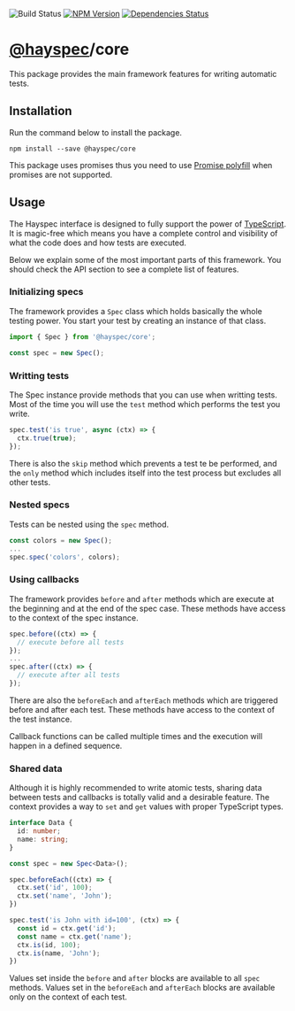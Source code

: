 ![Build Status](https://travis-ci.org/hayspec/core.svg?branch=master)&nbsp;[![NPM Version](https://badge.fury.io/js/@hayspec%2Fcore.svg)](https://badge.fury.io/js/hayspec%2Fcore)&nbsp;[![Dependencies Status](https://david-dm.org/hayspec/core.svg)](https://david-dm.org/hayspec/core)&nbsp;

# [@hayspec](https://github.com/hayspec/monorepo)/core

This package provides the main framework features for writing automatic tests.

## Installation

Run the command below to install the package.

```
npm install --save @hayspec/core
```

This package uses promises thus you need to use [Promise polyfill](https://github.com/taylorhakes/promise-polyfill) when promises are not supported.

## Usage

The Hayspec interface is designed to fully support the power of [TypeScript](https://www.typescriptlang.org/). It is magic-free which means you have a complete control and visibility of what the code does and how tests are executed.

Below we explain some of the most important parts of this framework. You should check the API section to see a complete list of features. 

### Initializing specs

The framework provides a `Spec` class which holds basically the whole testing power. You start your test by creating an instance of that class.

```ts
import { Spec } from '@hayspec/core';

const spec = new Spec();
```

### Writting tests

The Spec instance provide methods that you can use when writting tests. Most of the time you will use the `test` method which performs the test you write.

```ts
spec.test('is true', async (ctx) => {
  ctx.true(true);
});
```

There is also the `skip` method which prevents a test te be performed, and the `only` method which includes itself into the test process but excludes all other tests.

### Nested specs

Tests can be nested using the `spec` method.

```ts
const colors = new Spec();
...
spec.spec('colors', colors);
```

### Using callbacks

The framework provides `before` and `after` methods which are execute at the beginning and at the end of the spec case. These methods have access to the context of the spec instance.

```ts
spec.before((ctx) => {
  // execute before all tests
});
...
spec.after((ctx) => {
  // execute after all tests
});
```

There are also the `beforeEach` and `afterEach` methods which are triggered before and after each test. These methods have access to the context of the test instance.

Callback functions can be called multiple times and the execution will happen in a defined sequence.

### Shared data

Although it is highly recommended to write atomic tests, sharing data between tests and callbacks is totally valid and a desirable feature. The context provides a way to `set` and `get` values with proper TypeScript types.

```ts
interface Data {
  id: number;
  name: string;
}

const spec = new Spec<Data>();

spec.beforeEach((ctx) => {
  ctx.set('id', 100);
  ctx.set('name', 'John');
})

spec.test('is John with id=100', (ctx) => {
  const id = ctx.get('id');
  const name = ctx.get('name');
  ctx.is(id, 100);
  ctx.is(name, 'John');
})
```

Values set inside the `before` and `after` blocks are available to all `spec` methods. Values set in the `beforeEach` and `afterEach` blocks are available only on the context of each test.
